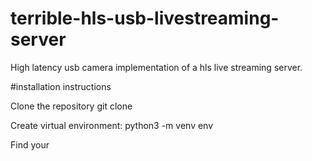 # terrible-hls-usb-livestreaming-server
High latency usb camera implementation of a hls live streaming server.

#installation instructions

Clone the repository git clone

Create virtual environment: python3 -m venv env

Find your
